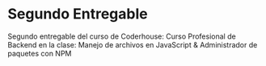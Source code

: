 # Segundo Entregable
Segundo entregable del curso de Coderhouse: Curso Profesional de Backend en la clase: Manejo de archivos en JavaScript & Administrador de paquetes con NPM


